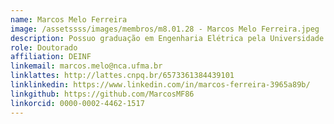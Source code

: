 ```yaml
---
name: Marcos Melo Ferreira
image: /assetssss/images/membros/m8.01.28 - Marcos Melo Ferreira.jpeg
description: Possuo graduação em Engenharia Elétrica pela Universidade Federal do Maranhão (2013) e Mestrado em Ciência da Computação pela Universidade Federal do Maranhão (2021). Atualmente professor do INSTITUTO FEDERAL DO MARANHÃO - CAMPUS SÃO JOSÉ DE RIBAMAR. Possuo experiência na área de Eletrônica, com ênfase em Microeletrônica, e Inteligência Artificial, ênfase em Visão Computacional.
role: Doutorado
affiliation: DEINF
linkemail: marcos.melo@nca.ufma.br
linklattes: http://lattes.cnpq.br/6573361384439101
linklinkedin: https://www.linkedin.com/in/marcos-ferreira-3965a89b/
linkgithub: https://github.com/MarcosMF86
linkorcid: 0000-0002-4462-1517
---
```



